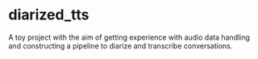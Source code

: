 # diarized_tts
A toy project with the aim of getting experience with audio data handling and constructing a pipeline to diarize and transcribe conversations.
